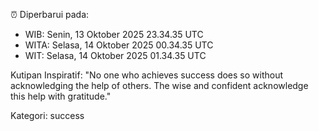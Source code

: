 ⏰ Diperbarui pada:
- WIB: Senin, 13 Oktober 2025 23.34.35 UTC
- WITA: Selasa, 14 Oktober 2025 00.34.35 UTC
- WIT: Selasa, 14 Oktober 2025 01.34.35 UTC

Kutipan Inspiratif:
"No one who achieves success does so without acknowledging the help of others. The wise and confident acknowledge this help with gratitude."


Kategori: success

